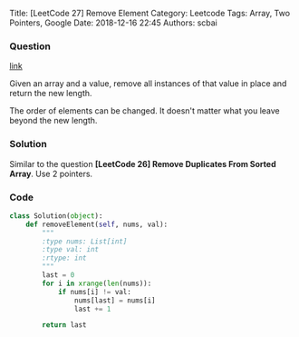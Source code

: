 Title: [LeetCode 27] Remove Element
Category: Leetcode
Tags: Array, Two Pointers, Google
Date: 2018-12-16 22:45
Authors: scbai

### Question 

[link](https://leetcode.com/problems/remove-element/)

<div class="question-content">
            <p></p><p>Given an array and a value, remove all instances of that value in place and return the new length.
</p>

<p>
The order of elements can be changed. It doesn't matter what you leave beyond the new length.
</p><p></p>
</div>

### Solution

Similar to the question __[LeetCode 26] Remove Duplicates From Sorted Array__. Use 2 pointers. 

### Code

```python
class Solution(object):
    def removeElement(self, nums, val):
        """
        :type nums: List[int]
        :type val: int
        :rtype: int
        """
        last = 0
        for i in xrange(len(nums)):
            if nums[i] != val:
                nums[last] = nums[i]
                last += 1

        return last
```
